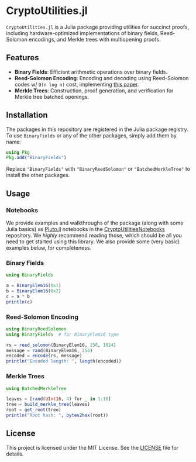 # CryptoUtilities.jl

`CryptoUtilities.jl` is a Julia package providing utilities for succinct proofs,
including hardware-optimized implementations of binary fields, Reed-Solomon
encodings, and Merkle trees with multiopening proofs.

## Features

- **Binary Fields**: Efficient arithmetic operations over binary fields.
- **Reed-Solomon Encoding**: Encoding and decoding using Reed-Solomon codes w/ `O(n log n)` cost, implementing [this paper](https://ieee-focs.org/FOCS-2014-Papers/6517a316.pdf).
- **Merkle Trees**: Construction, proof generation, and verification for Merkle tree batched openings.

## Installation

The packages in this repository are registered in the Julia package registry. To
use `BinaryFields` or any of the other packages, simply add them by name:

```julia
using Pkg
Pkg.add("BinaryFields")
```

Replace `"BinaryFields"` with `"BinaryReedSolomon"` or `"BatchedMerkleTree"`
to install the other packages.

## Usage

### Notebooks

We provide examples and walkthroughs of the package (along with some Julia
basics) as [Pluto.jl](https://plutojl.org) notebooks in the
[CryptoUtilitiesNotebooks](https://github.com/bcc-research/CryptoUtilitiesNotebooks)
repository. We _highly_ recommend reading those, which should be all you need to
get started using this library. We also provide some (very basic) examples below, for
completeness.

### Binary Fields

```julia
using BinaryFields

a = BinaryElem16(0x1)
b = BinaryElem16(0x2)
c = a * b
println(c)
```

### Reed-Solomon Encoding

```julia
using BinaryReedSolomon
using BinaryFields  # for BinaryElem16 type

rs = reed_solomon(BinaryElem16, 256, 1024)
message = rand(BinaryElem16, 256)
encoded = encode(rs, message)
println("Encoded length: ", length(encoded))
```

### Merkle Trees

```julia
using BatchedMerkleTree

leaves = [rand(UInt16, 4) for _ in 1:16]
tree = build_merkle_tree(leaves)
root = get_root(tree)
println("Root hash: ", bytes2hex(root))
```

## License

This project is licensed under the MIT License. See the [LICENSE](./LICENSE) file for details.
